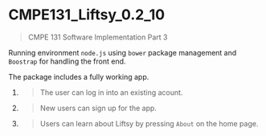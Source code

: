 # CMPE131_Liftsy_0.2_10

> CMPE 131 Software Implementation Part 3

Running environment `node.js` using `bower` package management and `Boostrap` for handling the front end. 

The package includes a fully working app. 
1. >The user can log in into an existing acount. 
2. >New users can sign up for the app. 
3. >Users can learn about Liftsy by pressing `About` on the home page. 
    
